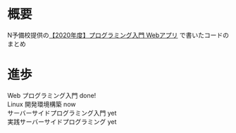 # 概要
N予備校提供の[【2020年度】プログラミング入門 Webアプリ](https://www.nnn.ed.nico/courses/668/chapters) で書いたコードのまとめ

# 進歩
Web プログラミング入門 done!  
Linux 開発環境構築 now  
サーバーサイドプログラミング入門 yet  
実践サーバーサイドプログラミング yet  
